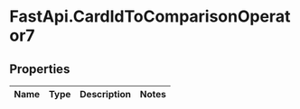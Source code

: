 # FastApi.CardIdToComparisonOperator7

## Properties
Name | Type | Description | Notes
------------ | ------------- | ------------- | -------------
